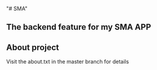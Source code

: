 "# SMA" 

## The backend feature for my SMA APP

## About project
  Visit the about.txt in the master branch for details

